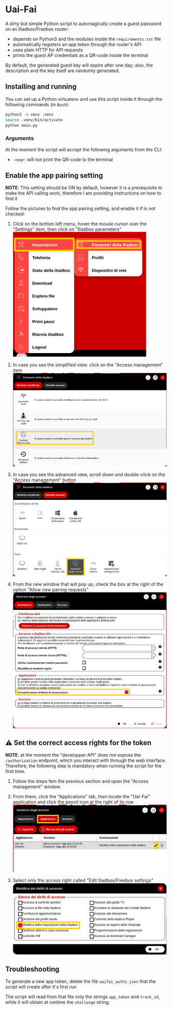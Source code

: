 # Uai-Fai

A dirty but simple Python script to automagically create a guest password on an Iliadbox/Freebox router:

- depends on Python3 and the modules inside the `requirements.txt` file
- automatically registers an app token through the router's API
- uses plain HTTP for API requests
- prints the guest AP credentials as a QR-code inside the terminal

By default, the generated guest key will expire after one day; also, the description and the key itself are randomly generated.

## Installing and running

You can set up a Python virtualenv and use this script inside it through the following commands (in `Bash`):

```bash
python3 -m venv .venv
source .venv/bin/activate
python main.py
```

### Arguments

At the moment the script will accept the following arguments from the CLI:

- `-noqr`: will not print the QR-code to the terminal

## Enable the app pairing setting

**NOTE**: This setting should be ON by default, however it is a prerequisite to make the API calling work, therefore I am providing instructions on how to find it

Follow the pictures to find the app pairing setting, and enable it if is not checked:

1. Click on the bottom left menu, hover the mouse cursor over the "Settings" item, then click on "Iliadbox parameters"
![Corner menu](./img/iliadbox_it_pairing01.png)

2. In case you see the simplified view: click on the "Access management" item
![Corner menu](./img/iliadbox_it_pairing02.png)

3. In case you see the advanced view, scroll down and double-click on the "Access management" button
![Corner menu](./img/iliadbox_it_pairing02b.png)

4. From the new window that will pop up, check the box at the right of the option "Allow new pairing requests"
![Corner menu](./img/iliadbox_it_pairing03.png)

## ⚠ Set the correct access rights for the token

**NOTE**: at the moment the "developper API" does not expose the `/authorization` endpoint, which you interact with through the web interface. Therefore, the following step is mandatory when running the script for the first time.

1. Follow the steps fem the previous section and open the "Access management" window

2. From there, click the "Applications" tab, then locate the "Uai-Fai" application and click the pencil icon at the right of its row
![Corner menu](./img/iliadbox_it_token_settings01.png)

3. Select only the access right called "Edit Iliadbox/Freebox settings"
![Corner menu](./img/iliadbox_it_token_settings02.png)

## Troubleshooting

To generate a new app token, delete the file `uaifai_authz.json` that the script will create after it's first run

The script will read from that file only the strings `app_token` and `track_id`, while it will obtain at runtime the `challenge` string.
